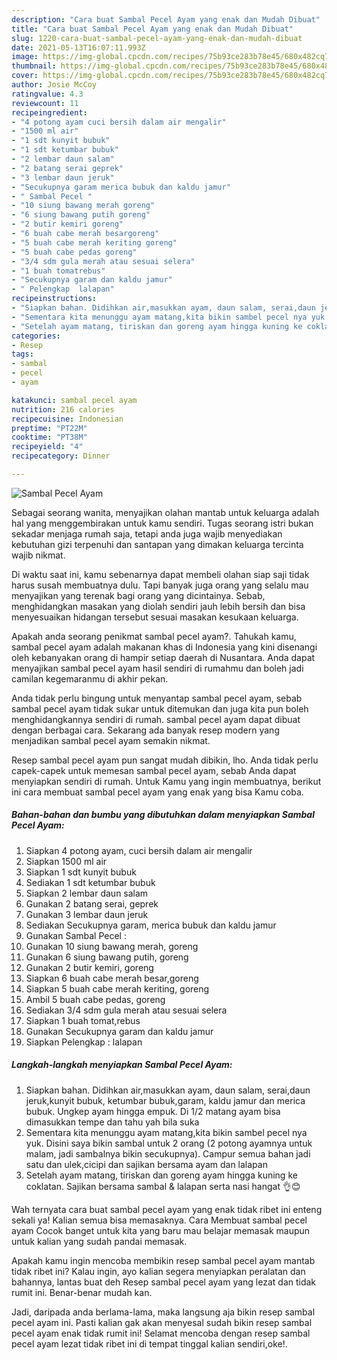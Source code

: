 ```yaml
---
description: "Cara buat Sambal Pecel Ayam yang enak dan Mudah Dibuat"
title: "Cara buat Sambal Pecel Ayam yang enak dan Mudah Dibuat"
slug: 1220-cara-buat-sambal-pecel-ayam-yang-enak-dan-mudah-dibuat
date: 2021-05-13T16:07:11.993Z
image: https://img-global.cpcdn.com/recipes/75b93ce283b78e45/680x482cq70/sambal-pecel-ayam-foto-resep-utama.jpg
thumbnail: https://img-global.cpcdn.com/recipes/75b93ce283b78e45/680x482cq70/sambal-pecel-ayam-foto-resep-utama.jpg
cover: https://img-global.cpcdn.com/recipes/75b93ce283b78e45/680x482cq70/sambal-pecel-ayam-foto-resep-utama.jpg
author: Josie McCoy
ratingvalue: 4.3
reviewcount: 11
recipeingredient:
- "4 potong ayam cuci bersih dalam air mengalir"
- "1500 ml air"
- "1 sdt kunyit bubuk"
- "1 sdt ketumbar bubuk"
- "2 lembar daun salam"
- "2 batang serai geprek"
- "3 lembar daun jeruk"
- "Secukupnya garam merica bubuk dan kaldu jamur"
- " Sambal Pecel "
- "10 siung bawang merah goreng"
- "6 siung bawang putih goreng"
- "2 butir kemiri goreng"
- "6 buah cabe merah besargoreng"
- "5 buah cabe merah keriting goreng"
- "5 buah cabe pedas goreng"
- "3/4 sdm gula merah atau sesuai selera"
- "1 buah tomatrebus"
- "Secukupnya garam dan kaldu jamur"
- " Pelengkap  lalapan"
recipeinstructions:
- "Siapkan bahan. Didihkan air,masukkan ayam, daun salam, serai,daun jeruk,kunyit bubuk, ketumbar bubuk,garam, kaldu jamur dan merica bubuk. Ungkep ayam hingga empuk. Di 1/2 matang ayam bisa dimasukkan tempe dan tahu yah bila suka"
- "Sementara kita menunggu ayam matang,kita bikin sambel pecel nya yuk. Disini saya bikin sambal untuk 2 orang (2 potong ayamnya untuk malam, jadi sambalnya bikin secukupnya). Campur semua bahan jadi satu dan ulek,cicipi dan sajikan bersama ayam dan lalapan"
- "Setelah ayam matang, tiriskan dan goreng ayam hingga kuning ke coklatan. Sajikan bersama sambal &amp; lalapan serta nasi hangat 👌😊"
categories:
- Resep
tags:
- sambal
- pecel
- ayam

katakunci: sambal pecel ayam 
nutrition: 216 calories
recipecuisine: Indonesian
preptime: "PT22M"
cooktime: "PT38M"
recipeyield: "4"
recipecategory: Dinner

---
```



![Sambal Pecel Ayam](https://img-global.cpcdn.com/recipes/75b93ce283b78e45/680x482cq70/sambal-pecel-ayam-foto-resep-utama.jpg)

Sebagai seorang wanita, menyajikan olahan mantab untuk keluarga adalah hal yang menggembirakan untuk kamu sendiri. Tugas seorang istri bukan sekadar menjaga rumah saja, tetapi anda juga wajib menyediakan kebutuhan gizi terpenuhi dan santapan yang dimakan keluarga tercinta wajib nikmat.

Di waktu  saat ini, kamu sebenarnya dapat membeli olahan siap saji tidak harus susah membuatnya dulu. Tapi banyak juga orang yang selalu mau menyajikan yang terenak bagi orang yang dicintainya. Sebab, menghidangkan masakan yang diolah sendiri jauh lebih bersih dan bisa menyesuaikan hidangan tersebut sesuai masakan kesukaan keluarga. 



Apakah anda seorang penikmat sambal pecel ayam?. Tahukah kamu, sambal pecel ayam adalah makanan khas di Indonesia yang kini disenangi oleh kebanyakan orang di hampir setiap daerah di Nusantara. Anda dapat menyajikan sambal pecel ayam hasil sendiri di rumahmu dan boleh jadi camilan kegemaranmu di akhir pekan.

Anda tidak perlu bingung untuk menyantap sambal pecel ayam, sebab sambal pecel ayam tidak sukar untuk ditemukan dan juga kita pun boleh menghidangkannya sendiri di rumah. sambal pecel ayam dapat dibuat dengan berbagai cara. Sekarang ada banyak resep modern yang menjadikan sambal pecel ayam semakin nikmat.

Resep sambal pecel ayam pun sangat mudah dibikin, lho. Anda tidak perlu capek-capek untuk memesan sambal pecel ayam, sebab Anda dapat menyiapkan sendiri di rumah. Untuk Kamu yang ingin membuatnya, berikut ini cara membuat sambal pecel ayam yang enak yang bisa Kamu coba.

<!--inarticleads1-->

##### Bahan-bahan dan bumbu yang dibutuhkan dalam menyiapkan Sambal Pecel Ayam:

1. Siapkan 4 potong ayam, cuci bersih dalam air mengalir
1. Siapkan 1500 ml air
1. Siapkan 1 sdt kunyit bubuk
1. Sediakan 1 sdt ketumbar bubuk
1. Siapkan 2 lembar daun salam
1. Gunakan 2 batang serai, geprek
1. Gunakan 3 lembar daun jeruk
1. Sediakan Secukupnya garam, merica bubuk dan kaldu jamur
1. Gunakan  Sambal Pecel :
1. Gunakan 10 siung bawang merah, goreng
1. Gunakan 6 siung bawang putih, goreng
1. Gunakan 2 butir kemiri, goreng
1. Siapkan 6 buah cabe merah besar,goreng
1. Siapkan 5 buah cabe merah keriting, goreng
1. Ambil 5 buah cabe pedas, goreng
1. Sediakan 3/4 sdm gula merah atau sesuai selera
1. Siapkan 1 buah tomat,rebus
1. Gunakan Secukupnya garam dan kaldu jamur
1. Siapkan  Pelengkap : lalapan




<!--inarticleads2-->

##### Langkah-langkah menyiapkan Sambal Pecel Ayam:

1. Siapkan bahan. Didihkan air,masukkan ayam, daun salam, serai,daun jeruk,kunyit bubuk, ketumbar bubuk,garam, kaldu jamur dan merica bubuk. Ungkep ayam hingga empuk. Di 1/2 matang ayam bisa dimasukkan tempe dan tahu yah bila suka
1. Sementara kita menunggu ayam matang,kita bikin sambel pecel nya yuk. Disini saya bikin sambal untuk 2 orang (2 potong ayamnya untuk malam, jadi sambalnya bikin secukupnya). Campur semua bahan jadi satu dan ulek,cicipi dan sajikan bersama ayam dan lalapan
1. Setelah ayam matang, tiriskan dan goreng ayam hingga kuning ke coklatan. Sajikan bersama sambal &amp; lalapan serta nasi hangat 👌😊




Wah ternyata cara buat sambal pecel ayam yang enak tidak ribet ini enteng sekali ya! Kalian semua bisa memasaknya. Cara Membuat sambal pecel ayam Cocok banget untuk kita yang baru mau belajar memasak maupun untuk kalian yang sudah pandai memasak.

Apakah kamu ingin mencoba membikin resep sambal pecel ayam mantab tidak ribet ini? Kalau ingin, ayo kalian segera menyiapkan peralatan dan bahannya, lantas buat deh Resep sambal pecel ayam yang lezat dan tidak rumit ini. Benar-benar mudah kan. 

Jadi, daripada anda berlama-lama, maka langsung aja bikin resep sambal pecel ayam ini. Pasti kalian gak akan menyesal sudah bikin resep sambal pecel ayam enak tidak rumit ini! Selamat mencoba dengan resep sambal pecel ayam lezat tidak ribet ini di tempat tinggal kalian sendiri,oke!.

